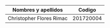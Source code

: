 | Nombres y apellidos | Codigo |
| ------------- | ------------- |
| Christopher Flores Rimac | 201720004 |